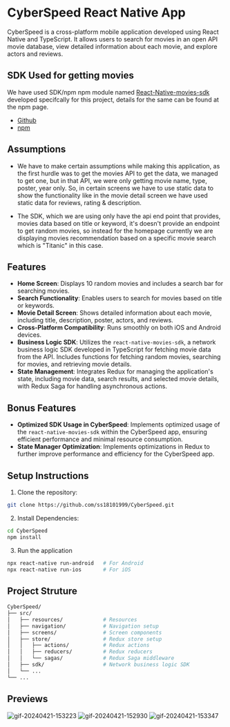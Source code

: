 # CyberSpeed React Native App

CyberSpeed is a cross-platform mobile application developed using React Native and TypeScript. It allows users to search for movies in an open API movie database, view detailed information about each movie, and explore actors and reviews.

## SDK Used for getting movies
We have used SDK/npm npm module named [React-Native-movies-sdk](https://www.npmjs.com/package/react-native-movies-sdk) developed specifcally for this project, details for the same can be found at the npm page.
- [Github](https://github.com/ss18101999/react-native-movies-sdk)
- [npm](https://www.npmjs.com/package/react-native-movies-sdk)
## Assumptions

- We have to make certain assumptions while making this application, as the first hurdle was to get the movies API to get the data, we managed to get one, but in that API, we were only getting movie name, type, poster, year only. So, in certain screens we have to use static data to show the functionality like in the movie detail screen we have used static data for reviews, rating & description.

- The SDK, which we are using only have the api end point that provides, movies data based on title or keyword, it's doesn't provide an endpoint to get random movies, so instead for the homepage currently we are displaying movies recommendation based on a specific movie search which is "Titanic" in this case.
## Features

- **Home Screen**: Displays 10 random movies and includes a search bar for searching movies.
- **Search Functionality**: Enables users to search for movies based on title or keywords.
- **Movie Detail Screen**: Shows detailed information about each movie, including title, description, poster, actors, and reviews.
- **Cross-Platform Compatibility**: Runs smoothly on both iOS and Android devices.
- **Business Logic SDK**: Utilizes the `react-native-movies-sdk`, a network business logic SDK developed in TypeScript for fetching movie data from the API. Includes functions for fetching random movies, searching for movies, and retrieving movie details.
- **State Management**: Integrates Redux for managing the application's state, including movie data, search results, and selected movie details, with Redux Saga for handling asynchronous actions.

## Bonus Features

- **Optimized SDK Usage in CyberSpeed**: Implements optimized usage of the `react-native-movies-sdk` within the CyberSpeed app, ensuring efficient performance and minimal resource consumption.
- **State Manager Optimization**: Implements optimizations in Redux to further improve performance and efficiency for the CyberSpeed app.

## Setup Instructions

1. Clone the repository:

```bash
git clone https://github.com/ss18101999/CyberSpeed.git
```
2. Install Dependencies:
```bash
cd CyberSpeed
npm install
```
3. Run the application
```bash
npx react-native run-android   # For Android
npx react-native run-ios       # For iOS
```
## Project Struture
```bash
CyberSpeed/
├── src/
│   ├── resources/             # Resources
│   ├── navigation/            # Navigation setup
│   ├── screens/               # Screen components
│   ├── store/                 # Redux store setup
│   │   ├── actions/           # Redux actions
│   │   ├── reducers/          # Redux reducers
│   │   └── sagas/             # Redux Saga middleware
│   ├── sdk/                   # Network business logic SDK
│   └── ...
└── ...
```

## Previews

![gif-20240421-153223](https://github.com/ss18101999/CyberSpeed/assets/49299771/45c812ad-c0c9-4d3f-beda-9eca6496c314)
![gif-20240421-152930](https://github.com/ss18101999/CyberSpeed/assets/49299771/27079931-93d4-46e4-af92-a1b722690ea6)
![gif-20240421-153347](https://github.com/ss18101999/CyberSpeed/assets/49299771/5329ade9-a68f-4504-b2d1-a08f2644ed33)






